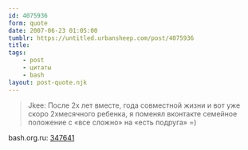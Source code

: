 ```yaml
---
id: 4075936
form: quote
date: 2007-06-23 01:05:00
tumblr: https://untitled.urbansheep.com/post/4075936
title: 
tags:
    - post
    - цитаты
    - bash
layout: post-quote.njk
---
```


<blockquote>
Jkee: После 2х лет вместе, года совместной жизни и вот уже скоро 2хмесячного ребенка, я поменял вконтакте семейное положение с «все сложно» на «есть подруга» =)
</blockquote>

bash.org.ru: <a href="http://bash.org.ru/quote/347641">347641</a>
